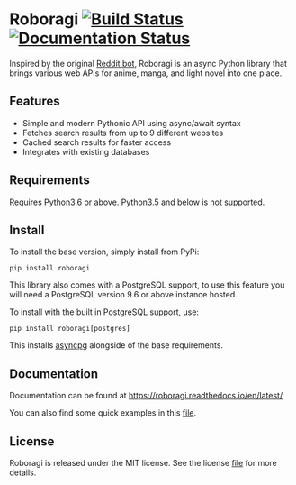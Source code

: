 # Roboragi [![Build Status](https://travis-ci.org/MaT1g3R/Roboragi.svg?branch=master)](https://travis-ci.org/MaT1g3R/Roboragi) [![Documentation Status](https://readthedocs.org/projects/roboragi/badge/?version=latest)](http://roboragi.readthedocs.io/en/latest/?badge=latest)

Inspired by the original [Reddit bot](https://github.com/Nihilate/Roboragi), Roboragi is an async Python library that brings various web APIs for anime, manga, and light novel into one place.

## Features
* Simple and modern Pythonic API using async/await syntax
* Fetches search results from up to 9 different websites
* Cached search results for faster access
* Integrates with existing databases

## Requirements
Requires [Python3.6](https://www.python.org/downloads/) or above. Python3.5 and below is not supported.

## Install
To install the base version, simply install from PyPi:
```
pip install roboragi
```

This library also comes with a PostgreSQL support, to use this feature you will need a PostgreSQL version 9.6 or above instance hosted.

To install with the built in PostgreSQL support, use:
```
pip install roboragi[postgres]
```

This installs [asyncpg](https://github.com/MagicStack/asyncpg) alongside of the base requirements.

## Documentation
Documentation can be found at https://roboragi.readthedocs.io/en/latest/

You can also find some quick examples in this [file](https://github.com/MaT1g3R/Roboragi/blob/master/example.py).

## License
Roboragi is released under the MIT license. See the license [file](https://github.com/MaT1g3R/Roboragi/blob/master/LICENSE) for more details.
